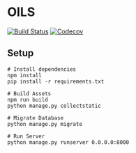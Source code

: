 # OILS

[![Build Status](https://travis-ci.org/9gix/oils.svg?branch=master)](https://travis-ci.org/9gix/oils) 
[![Codecov]( https://codecov.io/github/9gix/oils/coverage.svg?branch=master)](https://codecov.io/github/9gix/oils?branch=master)

## Setup

    # Install dependencies
    npm install
    pip install -r requirements.txt

    # Build Assets
    npm run build
    python manage.py collectstatic

    # Migrate Database
    python manage.py migrate

    # Run Server
    python manage.py runserver 0.0.0.0:8000
